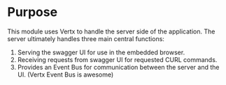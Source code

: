 # Purpose
This module uses Vertx to handle the server side of the application.
The server ultimately handles three main central functions:
1. Serving the swagger UI for use in the embedded browser.
2. Receiving requests from swagger UI for requested CURL commands.
3. Provides an Event Bus for communication between the server and the UI. (Vertx Event Bus is awesome)
